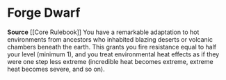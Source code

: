﻿---
id: '3'
name: Forge Dwarf
rarity: Common
source: '[[DATABASE/source/Core Rulebook|Core Rulebook]]'
trait: null
type: Heritage

---
# Forge Dwarf

**Source** [[Core Rulebook]] 
You have a remarkable adaptation to hot environments from ancestors who inhabited blazing deserts or volcanic chambers beneath the earth. This grants you fire resistance equal to half your level (minimum 1), and you treat environmental heat effects as if they were one step less extreme (incredible heat becomes extreme, extreme heat becomes severe, and so on).